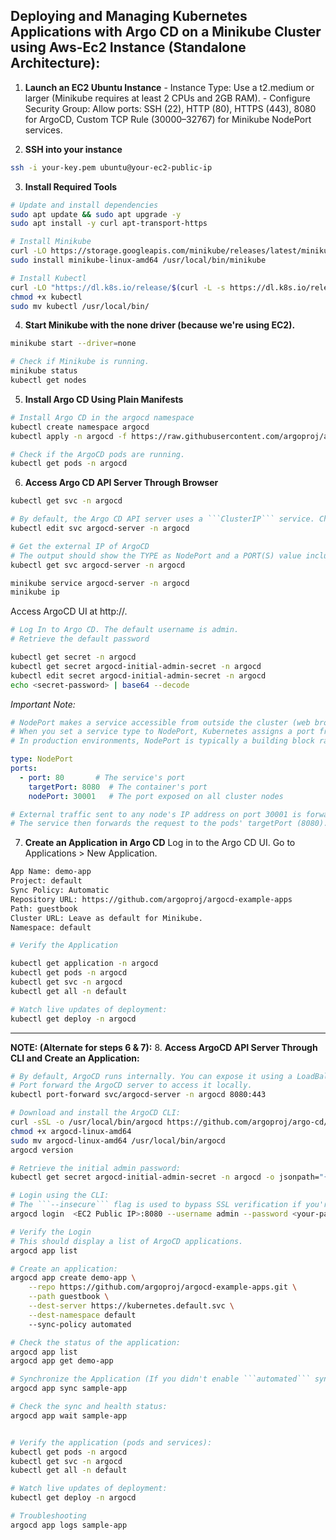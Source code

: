 ## Deploying and Managing Kubernetes Applications with Argo CD on a Minikube Cluster using Aws-Ec2 Instance (Standalone Architecture):

1. **Launch an EC2 Ubuntu Instance**
        - Instance Type: Use a t2.medium or larger (Minikube requires at least 2 CPUs and 2GB RAM).
        - Configure Security Group: Allow ports: SSH (22), HTTP (80), HTTPS (443), 8080 for ArgoCD, Custom TCP Rule (30000–32767) for Minikube NodePort services.

2. **SSH into your instance**
```bash
ssh -i your-key.pem ubuntu@your-ec2-public-ip
```

3. **Install Required Tools**
```bash
# Update and install dependencies
sudo apt update && sudo apt upgrade -y
sudo apt install -y curl apt-transport-https

# Install Minikube
curl -LO https://storage.googleapis.com/minikube/releases/latest/minikube-linux-amd64
sudo install minikube-linux-amd64 /usr/local/bin/minikube

# Install Kubectl
curl -LO "https://dl.k8s.io/release/$(curl -L -s https://dl.k8s.io/release/stable.txt)/bin/linux/amd64/kubectl"
chmod +x kubectl
sudo mv kubectl /usr/local/bin/
```

4. **Start Minikube with the none driver (because we're using EC2).**
```bash
minikube start --driver=none

# Check if Minikube is running.
minikube status
kubectl get nodes
```

5. **Install Argo CD Using Plain Manifests**
```bash
# Install Argo CD in the argocd namespace
kubectl create namespace argocd
kubectl apply -n argocd -f https://raw.githubusercontent.com/argoproj/argo-cd/stable/manifests/install.yaml

# Check if the ArgoCD pods are running.
kubectl get pods -n argocd
```

6. **Access Argo CD API Server Through Browser**
```bash
kubectl get svc -n argocd

# By default, the Argo CD API server uses a ```ClusterIP``` service. Change (type: ```ClusterIP```) to (type: ```NodePort```). 
kubectl edit svc argocd-server -n argocd

# Get the external IP of ArgoCD
# The output should show the TYPE as NodePort and a PORT(S) value including the assigned port 
kubectl get svc argocd-server -n argocd

minikube service argocd-server -n argocd
minikube ip
```
Access ArgoCD UI at http://<external-ip>.
```bash
# Log In to Argo CD. The default username is admin.
# Retrieve the default password

kubectl get secret -n argocd
kubectl get secret argocd-initial-admin-secret -n argocd
kubectl edit secret argocd-initial-admin-secret -n argocd
echo <secret-password> | base64 --decode
```
*Important Note:*
```yaml
# NodePort makes a service accessible from outside the cluster (web brower) without requiring an Ingress or a LoadBalancer. It maps a port on every node in the cluster to the service, enabling external clients to connect to the service using the node's IP and the assigned port. 
# When you set a service type to NodePort, Kubernetes assigns a port from the range 30000–32767 (default configurable range) on each cluster node. This port is mapped to the target port of the pods associated with the service.
# In production environments, NodePort is typically a building block rather than a standalone solution, often used in conjunction with more robust service types like LoadBalancer or Ingress.

type: NodePort
ports:
  - port: 80       # The service's port
    targetPort: 8080  # The container's port
    nodePort: 30001   # The port exposed on all cluster nodes

# External traffic sent to any node's IP address on port 30001 is forwarded to the service's port (80).
# The service then forwards the request to the pods' targetPort (8080).
```

7. **Create an Application in Argo CD**
Log in to the Argo CD UI. Go to Applications > New Application.
```bash
App Name: demo-app
Project: default
Sync Policy: Automatic
Repository URL: https://github.com/argoproj/argocd-example-apps
Path: guestbook
Cluster URL: Leave as default for Minikube.
Namespace: default
```
```bash
# Verify the Application

kubectl get application -n argocd
kubectl get pods -n argocd
kubectl get svc -n argocd
kubectl get all -n default

# Watch live updates of deployment:
kubectl get deploy -n argocd
```

___________________________________________________________________________________

**NOTE: (Alternate for steps 6 & 7):**
8. **Access ArgoCD API Server Through CLI and Create an Application:**
```bash
# By default, ArgoCD runs internally. You can expose it using a LoadBalancer or port-forwarding. 
# Port forward the ArgoCD server to access it locally.
kubectl port-forward svc/argocd-server -n argocd 8080:443

# Download and install the ArgoCD CLI:
curl -sSL -o /usr/local/bin/argocd https://github.com/argoproj/argo-cd/releases/latest/download/argocd-linux-amd64
chmod +x argocd-linux-amd64
sudo mv argocd-linux-amd64 /usr/local/bin/argocd
argocd version

# Retrieve the initial admin password:
kubectl get secret argocd-initial-admin-secret -n argocd -o jsonpath="{.data.password}" | base64 -d; echo

# Login using the CLI:
# The ```--insecure``` flag is used to bypass SSL verification if you're using a self-signed certificate or accessing it over HTTP locally.
argocd login  <EC2 Public IP>:8080 --username admin --password <your-password> --insecure

# Verify the Login
# This should display a list of ArgoCD applications. 
argocd app list

# Create an application:
argocd app create demo-app \
    --repo https://github.com/argoproj/argocd-example-apps.git \
    --path guestbook \
    --dest-server https://kubernetes.default.svc \
    --dest-namespace default
    --sync-policy automated

# Check the status of the application:
argocd app list
argocd app get demo-app

# Synchronize the Application (If you didn't enable ```automated``` sync while creating the application)
argocd app sync sample-app

# Check the sync and health status:
argocd app wait sample-app


# Verify the application (pods and services):
kubectl get pods -n argocd
kubectl get svc -n argocd
kubectl get all -n default

# Watch live updates of deployment:
kubectl get deploy -n argocd

# Troubleshooting
argocd app logs sample-app
```